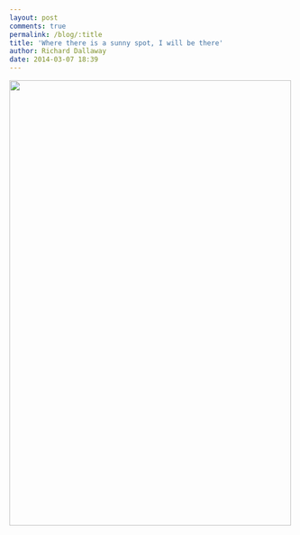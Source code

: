 ```yaml
---
layout: post
comments: true
permalink: /blog/:title
title: 'Where there is a sunny spot, I will be there'
author: Richard Dallaway
date: 2014-03-07 18:39
---
```


<div><a href="http://static.skitters.dallaway.com/tp_2014-03-04_09_36_17.jpg"><img src="http://static.skitters.dallaway.com/tp_thumb_2014-03-04_09_36_17.jpg" width="500" height="791"/></a></div>

  
      
